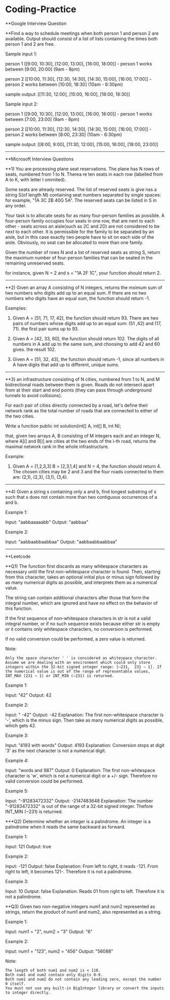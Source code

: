 # Coding-Practice
**Google Interview Question


**Find a way to schedule meetings when both person 1 and person 2 are available. Output should consist of a list of lists containing the times both person 1 and 2 are free.

Sample input 1:
     
person 1 [[9:00, 10:30], [12:00, 13:00], [16:00, 18:00]]                                - person 1 works between [9:00, 20:00] (9am - 8pm)

person 2 [[10:00, 11:30], [12:30, 14:30], [14:30, 15:00], [16:00, 17:00]]               - person 2 works between [10:00, 18:30] (10am - 6:30pm)

sample output: [[11:30, 12:00], [15:00, 16:00], [18:00, 18:30]]


Sample input 2:

person 1 [[9:00, 10:30], [12:00, 13:00], [16:00, 18:00]]                                - person 1 works between [7:00, 23:00] (9am - 8pm)

person 2 [[10:00, 11:30], [12:30, 14:30], [14:30, 15:00], [16:00, 17:00]]               - person 2 works between [8:00, 23:30] (10am - 6:30pm)

sample output: [[8:00, 9:00], [11:30, 12:00], [15:00, 16:00], [18:00, 23:00]]


******************************************************************************************************************
**Microsoft Interview Questions

**1) You are processing plane seat reservations. The plane has N rows of seats, numbered from 1 to N. Therea re ten seats in each row (labelled from A to K, with letter I ommited).

Some seats are already reserved. The list of reserved seats is give nas a string S(of length M) containing seat numbers separated by single spaces: for example, "1A 3C 2B 40G 5A". The reserved seats can be listed in S in any order.

Your task is to allocate seats for as many four-person families as possible. A four-person family occupies four seats in one row, that are next to each other - seats across an aisle(such as 2C and 2D) are not considered to be next to each other. It is permissible for the family to be separated by an aisle, but in this case exactly two people have to sit on each side of the aisle. Obviously, no seat can be allocated to more than one family.

Given the number of rows N and a list of reserved seats as string S, return the maximum number of four-person families that can be seated in the remaining unreserved seats.

for instance, given N = 2 and s = "1A 2F 1C", your function should return 2.
******************************************************************************************************************

**2) Given an array A consisting of N integers, returns the mximum sum of two numbers who digits add up to an equal sum. If there are no two numbers who digits have an equal sum, the function should return -1.

Examples:
1. Given A = [51, 71, 17, 42], the function should return 93. There are two pairs of numbers whose digits add up to an equal sum: (51 ,42) and (17, 71). the first pair sums up to 93.

2. Given A = [42, 33, 60], the function should return 102. The digits of all numbers in A add up to the same sum, and choosing to add 42 and 60 gives. the result 102.

3. Given A = [51, 32, 43], the function should return -1, since all numbers in A have digits that add up to different, unique sums.

******************************************************************************************************************
**3) an infrastructure consisting of N cities, numbered from 1 to N, and M bidirectional roads between them is given. Roads do not intersect apart from at their start and end points (they can pass through underground tunnels to avoid collisions).

For each pair of cities directly connected by a road, let's define their network rank as the total number of roads that are connected to either of the two cities.

Write a function
     public int solution(int[] A, int[] B, int N);
     
that, given two arrays A, B consisting of M integers each and an integer N, where A[i] and B[i] are cities at the two ends of the i-th road, returns the maximal network rank in the whole infrastructure.

Example:
1) Given A = [1,2,3,3] B = [2,3,1,4] and N = 4, the function should return 4. The chosen cities may be 2 and 3 and the four roads connected to them are: (2,1), (2,3), (3,1), (3,4).
******************************************************************************************************************
**4) Given a string s containing only a and b, find longest substring of s such that s does not contain more than two contiguous occurrences of a and b.

Example 1:

Input: "aabbaaaaabb"
Output: "aabbaa"

Example 2:

Input: "aabbaabbaabbaa"
Output: "aabbaabbaabbaa"

******************************************************************************************************************
**Leetcode

**Q1) The function first discards as many whitespace characters as necessary until the first non-whitespace character is found. Then, starting from this character, takes an optional initial plus or minus sign followed by as many numerical digits as possible, and interprets them as a numerical value.

The string can contain additional characters after those that form the integral number, which are ignored and have no effect on the behavior of this function.

If the first sequence of non-whitespace characters in str is not a valid integral number, or if no such sequence exists because either str is empty or it contains only whitespace characters, no conversion is performed.

If no valid conversion could be performed, a zero value is returned.

Note:

    Only the space character ' ' is considered as whitespace character.
    Assume we are dealing with an environment which could only store integers within the 32-bit signed integer range: [−231,  231 − 1]. If the numerical value is out of the range of representable values, INT_MAX (231 − 1) or INT_MIN (−231) is returned.

Example 1:

Input: "42"
Output: 42

Example 2:

Input: "   -42"
Output: -42
Explanation: The first non-whitespace character is '-', which is the minus sign.
             Then take as many numerical digits as possible, which gets 42.

Example 3:

Input: "4193 with words"
Output: 4193
Explanation: Conversion stops at digit '3' as the next character is not a numerical digit.

Example 4:

Input: "words and 987"
Output: 0
Explanation: The first non-whitespace character is 'w', which is not a numerical 
             digit or a +/- sign. Therefore no valid conversion could be performed.

Example 5:

Input: "-91283472332"
Output: -2147483648
Explanation: The number "-91283472332" is out of the range of a 32-bit signed integer.
             Thefore INT_MIN (−231) is returned.
             

***Q2) Determine whether an integer is a palindrome. An integer is a palindrome when it reads the same backward as forward.

Example 1:

Input: 121
Output: true

Example 2:

Input: -121
Output: false
Explanation: From left to right, it reads -121. From right to left, it becomes 121-. Therefore it is not a palindrome.

Example 3:

Input: 10
Output: false
Explanation: Reads 01 from right to left. Therefore it is not a palindrome.

**Q3) Given two non-negative integers num1 and num2 represented as strings, return the product of num1 and num2, also represented as a string.

Example 1:

Input: num1 = "2", num2 = "3"
Output: "6"

Example 2:

Input: num1 = "123", num2 = "456"
Output: "56088"

Note:

    The length of both num1 and num2 is < 110.
    Both num1 and num2 contain only digits 0-9.
    Both num1 and num2 do not contain any leading zero, except the number 0 itself.
    You must not use any built-in BigInteger library or convert the inputs to integer directly.




